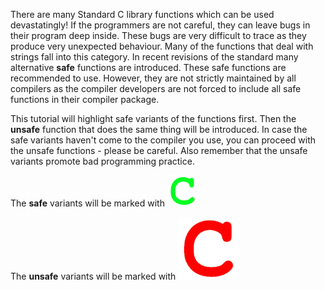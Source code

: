 There are many Standard C library functions which can be used devastatingly! If the programmers are not careful, they can leave bugs in their program deep inside. These bugs are very difficult to trace as they produce very unexpected behaviour. Many of the functions that deal with strings fall into this category. In recent revisions of the standard many alternative **safe** functions are introduced. These safe functions are recommended to use. However, they are not strictly maintained by all compilers as the compiler developers are not forced to include all safe functions in their compiler package.

This tutorial will highlight safe variants of the functions first. Then the **unsafe** function that does the same thing will be introduced. In case the safe variants haven't come to the compiler you use, you can proceed with the unsafe functions - please be careful. Also remember that the unsafe variants promote bad programming practice.

The **safe** variants will be marked with ![Safe variant](../images/green-c-small.png)

The **unsafe** variants will be marked with ![Unafe variant](../images/red-c.png)
